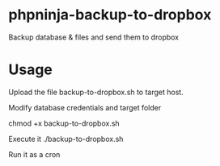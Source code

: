 # phpninja-backup-to-dropbox
Backup database &amp; files and send them to dropbox

# Usage
Upload the file backup-to-dropbox.sh to target host.

Modify database credentials and target folder

chmod +x backup-to-dropbox.sh

Execute it
./backup-to-dropbox.sh


Run it as a cron

